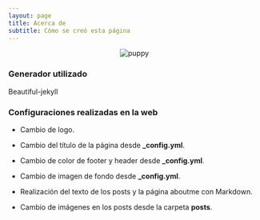 ```yaml
---
layout: page
title: Acerca de
subtitle: Cómo se creó esta página
---
```


<p align="center">
  <img src="{{ 'assets/img/puppies.gif' | relative_url }}" alt="puppy" />
</p>

### Generador utilizado

Beautiful-jekyll

### Configuraciones realizadas en la web

- Cambio de logo.

- Cambio del título de la página desde **_config.yml**.

- Cambio de color de footer y header desde **_config.yml**.

- Cambio de imagen de fondo desde **_config.yml**.

- Realización del texto de los posts y la página aboutme con Markdown.

- Cambio de imágenes en los posts desde la carpeta **posts**.





